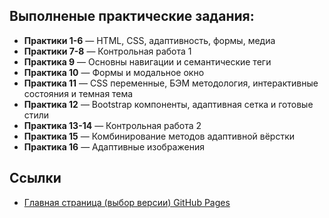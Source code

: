 ## Выполненые практические задания:

- **Практики 1-6** — HTML, CSS, адаптивность, формы, медиа
- **Практики 7-8** — Контрольная работа 1
- **Практика 9** — Основны навигации и семантические теги
- **Практика 10** — Формы и модальное окно
- **Практика 11** — CSS переменные, БЭМ методология, интерактивные состояния и темная тема
- **Практика 12** — Bootstrap компоненты, адаптивная сетка и готовые стили
- **Практика 13-14** — Контрольная работа 2
- **Практика 15** — Комбинирование методов адаптивной вёрстки
- **Практика 16** — Адаптивные изображения

## Ссылки

- [Главная страница (выбор версии) GitHub Pages](https://lilyaka1.github.io/frontend-backend/)
